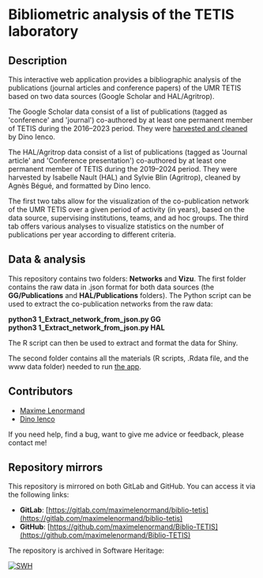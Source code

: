 # Bibliometric analysis of the TETIS laboratory

## Description

This interactive web application provides a bibliographic analysis of the 
publications (journal articles and conference papers) of the UMR TETIS based on 
two data sources (Google Scholar and HAL/Agritrop). 

The Google Scholar data 
consist of a list of publications (tagged as 'conference' and 'journal') 
co-authored by at least one permanent member of TETIS during the 2016–2023
period. They were 
[harvested and cleaned](https://github.com/tanodino/biblioLabo/tree/main)
by Dino Ienco.

The HAL/Agritrop data consist of a list of publications (tagged as 'Journal 
article' and 'Conference presentation') co-authored by at least one permanent 
member of TETIS during the 2019–2024 period. They were harvested by Isabelle 
Nault (HAL) and Sylvie Blin (Agritrop), cleaned by Agnès Bégué, and formatted 
by Dino Ienco.

The first two tabs allow for the visualization of the co-publication network of 
the UMR TETIS over a given period of activity (in years), based on the data 
source, supervising institutions, teams, and ad hoc groups. 
The third tab offers various analyses to visualize statistics on the number of 
publications per year according to different criteria.

## Data & analysis

This repository contains two folders: **Networks** and **Vizu**. The first folder 
contains the raw data in .json format for both data sources 
(the **GG/Publications** and **HAL/Publications** folders). The Python script 
can be used to extract the co-publication networks from the raw data:

**python3 1_Extract_network_from_json.py GG**  
**python3 1_Extract_network_from_json.py HAL**

The R script can then be used to extract and format the data for Shiny.

The second folder contains all the materials (R scripts, .Rdata file, and the 
www data folder) needed to run [the app](https://biblio-tetis.sk8.inrae.fr).

## Contributors

- [Maxime Lenormand](https://www.maximelenormand.com/)
- [Dino Ienco](https://github.com/tanodino)

If you need help, find a bug, want to give me advice or feedback, please 
contact me!  

## Repository mirrors

This repository is mirrored on both GitLab and GitHub. You can access it via the following links:

- **GitLab**: [https://gitlab.com/maximelenormand/biblio-tetis](https://gitlab.com/maximelenormand/biblio-tetis)  
- **GitHub**: [https://github.com/maximelenormand/Biblio-TETIS](https://github.com/maximelenormand/Biblio-TETIS)  

The repository is archived in Software Heritage:

[![SWH](https://archive.softwareheritage.org/badge/origin/https://github.com/maximelenormand/biblio-tetis/)](https://archive.softwareheritage.org/browse/origin/?origin_url=https://github.com/maximelenormand/biblio-tetis)
